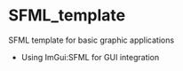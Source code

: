 # SFML_template
SFML template for basic graphic applications
* Using ImGui:SFML for GUI integration
